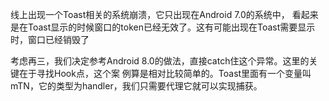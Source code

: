 



线上出现一个Toast相关的系统崩溃，它只出现在Android 7.0的系统中，
看起来是在Toast显示的时候窗口的token已经无效了。这有可能出现在Toast需要显示时，窗口已经销毁了

考虑再三，我们决定参考Android 8.0的做法，直接catch住这个异常。这里的关键在于寻找Hook点，这个案
例算是相对比较简单的。Toast里面有一个变量叫mTN，它的类型为handler，我们只需要代理它就可以实现捕获。










































